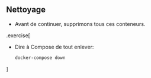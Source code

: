 ## Nettoyage

- Avant de continuer, supprimons tous ces conteneurs.

.exercise[

- Dire à Compose de tout enlever:
  ```bash
  docker-compose down
  ```

]
